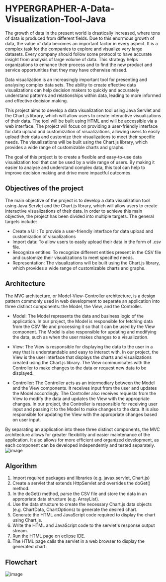 # HYPERGRAPHER-A-Data-Visualization-Tool-Java
The growth of data in the present world is drastically increased, where tons of data is produced from different fields. Due to this enormous growth of data, the value of data becomes an important factor in every aspect. It is a complex task for the companies to explore and visualize very large datasets. Every company should follow some protocol to have accurate insight from analysis of large volume of data. This strategy helps organizations to enhance their process and to find the new product and service opportunities that they may have otherwise missed. 

Data visualization is an increasingly important tool for presenting and analysing complex data sets. The ability to create effective data visualizations can help decision makers to quickly and accurately understand patterns and relationships within data, leading to more informed and effective decision making.

This project aims to develop a data visualization tool using Java Servlet and the Chart.js library, which will allow users to create interactive visualizations of their data. The tool will be built using HTML and will be accessible via a web interface. The project will focus on providing a user-friendly interface for data upload and customization of visualizations, allowing users to easily upload their data and customize their visualizations to meet their specific needs. The visualizations will be built using the Chart.js library, which provides a wide range of customizable charts and graphs.

The goal of this project is to create a flexible and easy-to-use data visualization tool that can be used by a wide range of users. By making it easier to analyse and understand complex data, this tool can help to improve decision making and drive more impactful outcomes.

## Objectives of the project
The main objective of the project is to develop a data visualization tool using Java Servlet and the Chart.js library, which will allow users to create interactive visualizations of their data. In order to achieve this main objective, the project has been divided into multiple targets. The general targets include:
 - Create a UI : To provide a user-friendly interface for data upload and customization of visualizations
 - Import data: To allow users to easily upload their data in the form of .csv file. 
 - Recognize entities: To recognize different entities present in the CSV file and customize their visualizations to meet specified needs.
 - Representation:  The visualizations will be built using the Chart.js library, which provides a wide range of customizable charts and graphs.

## Architecture
The MVC architecture, or Model-View-Controller architecture, is a design pattern commonly used in web development to separate an application into three distinct components: the Model, the View, and the Controller.
- Model: The Model represents the data and business logic of the application. In our project, the Model is responsible for fetching data from the CSV file and processing it so that it can be used by the View component. The Model is also responsible for updating and modifying the data, such as when the user makes changes to a visualization.

- View: The View is responsible for displaying the data to the user in a way that is understandable and easy to interact with. In our project, the View is the user interface that displays the charts and visualizations created using the Chart.js library. The View communicates with the Controller to make changes to the data or request new data to be displayed.

- Controller: The Controller acts as an intermediary between the Model and the View components. It receives input from the user and updates the Model accordingly. The Controller also receives requests from the View to modify the data and updates the View with the appropriate changes. In our project, the Controller is responsible for receiving user input and passing it to the Model to make changes to the data. It is also responsible for updating the View with the appropriate changes based on user input.
 
By separating an application into these three distinct components, the MVC architecture allows for greater flexibility and easier maintenance of the application. It also allows for more efficient and organized development, as each component can be developed independently and tested separately.
![image](https://github.com/Abhirambs-08/HYPERGRAPHER-A-Data-Visualization-Tool-Java/assets/119886477/4eb2f8f4-f1b5-448a-b89b-7923169a2f18)

## Algorithm
1.	Import required packages and libraries (e.g. javax.servlet, Chart.js)
2.	Create a servlet that extends HttpServlet and overrides the doGet() method.
3.	In the doGet() method, parse the CSV file and store the data in an appropriate data structure (e.g. ArrayList).
4.	Use the data structure to create the necessary Chart.js data objects (e.g. ChartData, ChartOptions) to generate the desired chart.
5.	Generate the HTML and JavaScript code required to display the chart using Chart.js.
6.	Write the HTML and JavaScript code to the servlet's response output stream.
7.	Run the HTML page on eclipse IDE.
8.	The HTML page calls the servlet in a web browser to display the generated chart. 

## Flowchart
![image](https://github.com/Abhirambs-08/HYPERGRAPHER-A-Data-Visualization-Tool-Java/assets/119886477/8da23cf7-cb97-4819-9eb8-c86151496b8d)
